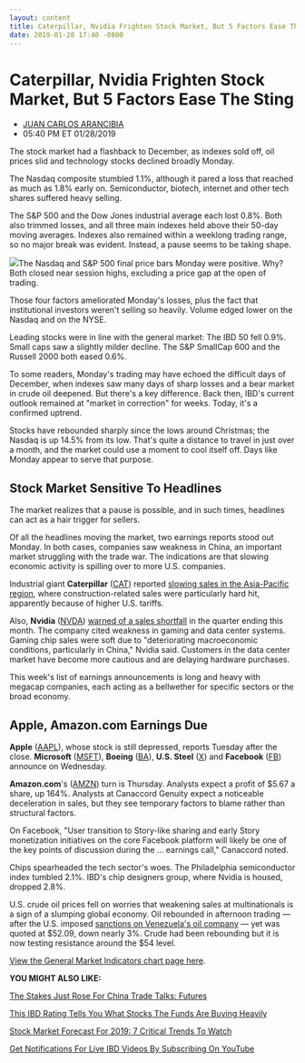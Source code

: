 ```yaml
---
layout: content
title: Caterpillar, Nvidia Frighten Stock Market, But 5 Factors Ease The Sting
date: 2019-01-28 17:40 -0800
---
```



Caterpillar, Nvidia Frighten Stock Market, But 5 Factors Ease The Sting
========================================================================




* [JUAN CARLOS ARANCIBIA](https://www.investors.com/author/arancibiaj/ "Posts by JUAN CARLOS ARANCIBIA")
* 05:40 PM ET 01/28/2019




The stock market had a flashback to December, as indexes sold off, oil prices slid and technology stocks declined broadly Monday.




The Nasdaq composite stumbled 1.1%, although it pared a loss that reached as much as 1.8% early on. Semiconductor, biotech, internet and other tech shares suffered heavy selling.


The S&P 500 and the Dow Jones industrial average each lost 0.8%. Both also trimmed losses, and all three main indexes held above their 50-day moving averages. Indexes also remained within a weeklong trading range, so no major break was evident. Instead, a pause seems to be taking shape.


![](https://www.investors.com/wp-content/uploads/2019/01/MP_2x1_022819-252x300.jpg)The Nasdaq and S&P 500 final price bars Monday were positive. Why? Both closed near session highs, excluding a price gap at the open of trading.


Those four factors ameliorated Monday's losses, plus the fact that institutional investors weren't selling so heavily. Volume edged lower on the Nasdaq and on the NYSE.


Leading stocks were in line with the general market: The IBD 50 fell 0.9%. Small caps saw a slightly milder decline. The S&P SmallCap 600 and the Russell 2000 both eased 0.6%.


To some readers, Monday's trading may have echoed the difficult days of December, when indexes saw many days of sharp losses and a bear market in crude oil deepened. But there's a key difference. Back then, IBD's current outlook remained at "market in correction" for weeks. Today, it's a confirmed uptrend.


Stocks have rebounded sharply since the lows around Christmas; the Nasdaq is up 14.5% from its low. That's quite a distance to travel in just over a month, and the market could use a moment to cool itself off. Days like Monday appear to serve that purpose.


Stock Market Sensitive To Headlines
-----------------------------------


The market realizes that a pause is possible, and in such times, headlines can act as a hair trigger for sellers.


Of all the headlines moving the market, two earnings reports stood out Monday. In both cases, companies saw weakness in China, an important market struggling with the trade war. The indications are that slowing economic activity is spilling over to more U.S. companies.



Industrial giant **Caterpillar** ([CAT](https://research.investors.com/quote.aspx?symbol=CAT)) reported [slowing sales in the Asia-Pacific region](https://www.investors.com/news/dow-jones-caterpillar-sales-growth-global-economy-cools/), where construction-related sales were particularly hard hit, apparently because of higher U.S. tariffs.


Also, **Nvidia** ([NVDA](https://research.investors.com/quote.aspx?symbol=NVDA)) [warned of a sales shortfall](https://www.investors.com/news/technology/nvidia-stock-fourth-quarter-guidance/) in the quarter ending this month. The company cited weakness in gaming and data center systems. Gaming chip sales were soft due to "deteriorating macroeconomic conditions, particularly in China," Nvidia said. Customers in the data center market have become more cautious and are delaying hardware purchases.


This week's list of earnings announcements is long and heavy with megacap companies, each acting as a bellwether for specific sectors or the broad economy.


Apple, Amazon.com Earnings Due
------------------------------


**Apple** ([AAPL](https://research.investors.com/quote.aspx?symbol=AAPL)), whose stock is still depressed, reports Tuesday after the close. **Microsoft** ([MSFT](https://research.investors.com/quote.aspx?symbol=MSFT)), **Boeing** ([BA](https://research.investors.com/quote.aspx?symbol=BA)), **U.S. Steel** ([X](https://research.investors.com/quote.aspx?symbol=X)) and **Facebook** ([FB](https://research.investors.com/quote.aspx?symbol=FB)) announce on Wednesday.


**Amazon.com**'s ([AMZN](https://research.investors.com/quote.aspx?symbol=AMZN)) turn is Thursday. Analysts expect a profit of $5.67 a share, up 164%. Analysts at Canaccord Genuity expect a noticeable deceleration in sales, but they see temporary factors to blame rather than structural factors.


On Facebook, "User transition to Story-like sharing and early Story monetization initiatives on the core Facebook platform will likely be one of the key points of discussion during the ... earnings call," Canaccord noted.


Chips spearheaded the tech sector's woes. The Philadelphia semiconductor index tumbled 2.1%. IBD's chip designers group, where Nvidia is housed, dropped 2.8%.


U.S. crude oil prices fell on worries that weakening sales at multinationals is a sign of a slumping global economy. Oil rebounded in afternoon trading — after the U.S. imposed [sanctions on Venezuela's oil company](https://www.cnbc.com/2019/01/28/treasury-set-to-sanction-venezuela-state-owned-oil-firm-sen-rubio.html) — yet was quoted at $52.09, down nearly 3%. Crude had been rebounding but it is now testing resistance around the $54 level.


[View the General Market Indicators chart page here](https://www.investors.com/wp-content/uploads/2019/01/IBD2801152825GMI2.pdf).


**YOU MIGHT ALSO LIKE:**


[The Stakes Just Rose For China Trade Talks: Futures](https://www.investors.com/market-trend/stock-market-today/dow-jones-futures-caterpillar-nvidia-apple-china-trade-talks/)


[This IBD Rating Tells You What Stocks The Funds Are Buying Heavily](https://www.investors.com/how-to-invest/investors-corner/stocks-funds-are-buying/)


[Stock Market Forecast For 2019: 7 Critical Trends To Watch](https://www.investors.com/news/stock-market-forecast-for-2019/)


[Get Notifications For Live IBD Videos By Subscribing On YouTube](https://www.youtube.com/investorsbusinessdaily)





